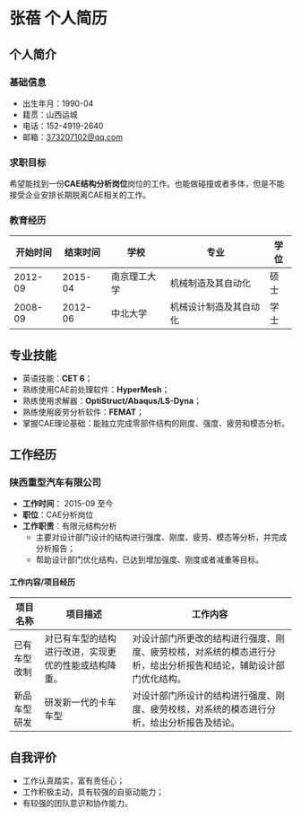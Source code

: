 # 张蓓 个人简历
## 个人简介
### 基础信息
- 出生年月：1990-04
- 籍贯：山西运城
- 电话：152-4919-2640
- 邮箱：[373207102@qq.com](mailto:373207102@qq.com)

### 求职目标
希望能找到一份**CAE结构分析岗位**岗位的工作。也能做碰撞或者多体，但是不能接受企业安排长期脱离CAE相关的工作。

### 教育经历

|开始时间|结束时间|学校|专业|学位|
|-|-|-|-|-|
|2012-09  |2015-04   |南京理工大学   |机械制造及其自动化   |硕士 |
|2008-09  |2012-06   |中北大学   |机械设计制造及其自动化   |学士 |

## 专业技能
- 英语技能：**CET 6**；
- 熟练使用CAE前处理软件：**HyperMesh**；
- 熟练使用求解器：**OptiStruct/Abaqus/LS-Dyna**；
- 熟练使用疲劳分析软件：**FEMAT**；
- 掌握CAE理论基础：能独立完成零部件结构的刚度、强度、疲劳和模态分析。

## 工作经历

### 陕西重型汽车有限公司
- **工作时间**： 2015-09 至今
- **职位**：CAE分析岗位
- **工作职责**：有限元结构分析
    - 主要对设计部门设计的结构进行强度、刚度、疲劳、模态等分析，并完成分析报告；
    - 帮助设计部门优化结构，已达到增加强度、刚度或者减重等目标。

#### 工作内容/项目经历
|项目名称|项目描述|工作内容|
|-|-|-|
|已有车型改制   |对已有车型的结构进行改进，实现更优的性能或结构降重。   |对设计部门所更改的结构进行强度、刚度、疲劳校核，对系统的模态进行分析，给出分析报告和结论，辅助设计部门优化结构。|
|新品车型研发   |研发新一代的卡车车型  |对设计部门所设计的结构进行强度、刚度、疲劳校核，对系统的模态进行分析，给出分析报告及结论。|

## 自我评价
- 工作认真踏实，富有责任心；
- 工作积极主动，具有较强的自驱动能力；
- 有较强的团队意识和协作能力。
